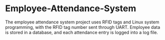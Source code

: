 # Employee-Attendance-System
The employee attendance system project uses RFID tags and Linux system programming, with the RFID tag number sent through UART. Employee data is stored in a database, and each attendance entry is logged into a log file.
